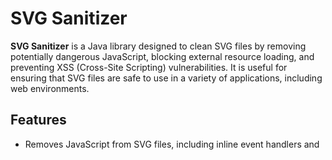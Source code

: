 # SVG Sanitizer

**SVG Sanitizer** is a Java library designed to clean SVG files by removing potentially dangerous JavaScript, blocking
external resource loading, and preventing XSS (Cross-Site Scripting) vulnerabilities. It is useful for ensuring that SVG
files are safe to use in a variety of applications, including web environments.

## Features

* Removes JavaScript from SVG files, including inline event handlers and <script> tags.
* Blocks loading of external resources, including href and xlink:href attributes pointing to external URLs.
* Prevents XSS vulnerabilities by sanitizing dangerous elements and attributes.
* Can be integrated easily into Java projects as a library.

## Usage

### Maven Dependency

To use the SVG Sanitizer in your Java project, include the following Maven dependency:

```xml

<dependency>
    <groupId>io.github.borewit</groupId>
    <artifactId>svg-sanitizer</artifactId>
    <version>1.0.0</version>
</dependency>
```

```java
import io.github.borewit.sanitize.SVGSanitizer;

public class Main {
    public static void main(String[] args) {
        String svgContent = "<svg>...</svg>"; // Your SVG content here
        try {
            String sanitizedSvg = SVGSanitizer.sanitize(svgContent);
            System.out.println("Sanitized SVG: " + sanitizedSvg);
        } catch (Exception e) {
            e.printStackTrace();
        }
    }
}
```

### Available Methods

```java
public static String sanitize(String svgContent)
```

```java
public static void sanitize(InputStream is, OutputStream os)
```

## License
This project is licensed under the [MIT License](LICENSE.txt)
